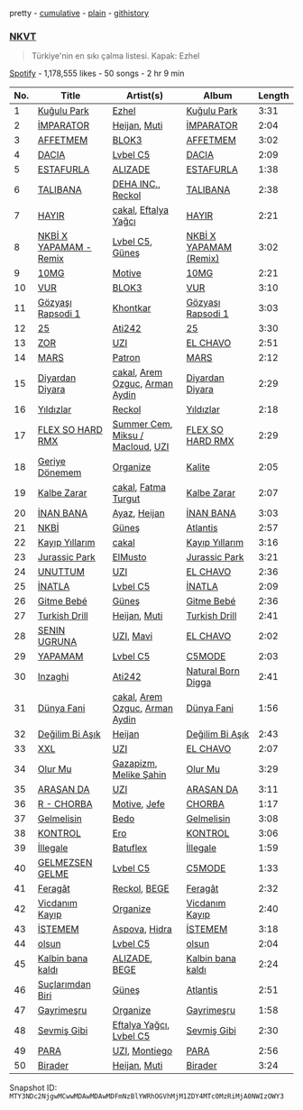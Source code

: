 pretty - [cumulative](/playlists/cumulative/37i9dQZF1DXdnOj1VEuhgb.md) - [plain](/playlists/plain/37i9dQZF1DXdnOj1VEuhgb) - [githistory](https://github.githistory.xyz/mackorone/spotify-playlist-archive/blob/main/playlists/plain/37i9dQZF1DXdnOj1VEuhgb)

### [NKVT](https://open.spotify.com/playlist/37i9dQZF1DXdnOj1VEuhgb)

> Türkiye'nin en sıkı çalma listesi\. Kapak: Ezhel

[Spotify](https://open.spotify.com/user/spotify) - 1,178,555 likes - 50 songs - 2 hr 9 min

| No. | Title | Artist(s) | Album | Length |
|---|---|---|---|---|
| 1 | [Kuğulu Park](https://open.spotify.com/track/4BeGu2WQNlpiREpmWGHD8U) | [Ezhel](https://open.spotify.com/artist/6LnJKrtFnTEGdbWQ2riWCL) | [Kuğulu Park](https://open.spotify.com/album/49AzrOfIeUI1fFQsqAiHPt) | 3:31 |
| 2 | [İMPARATOR](https://open.spotify.com/track/7lOGCEsmoHqai3PHS9kbTa) | [Heijan](https://open.spotify.com/artist/0KOSzgkMlkeowt1tgIg6ca), [Muti](https://open.spotify.com/artist/3NPQ2qMGXAR0g1COJxuZ8r) | [İMPARATOR](https://open.spotify.com/album/7fzrnc30uFdoKs3MYCExre) | 2:04 |
| 3 | [AFFETMEM](https://open.spotify.com/track/3WCrBnWabeuTk2wr6UwaYV) | [BLOK3](https://open.spotify.com/artist/1GMwSpFzrLd12jUX15bHB6) | [AFFETMEM](https://open.spotify.com/album/0vbSMu4srfpPlajCl3bWcg) | 3:02 |
| 4 | [DACIA](https://open.spotify.com/track/0okYvXKPqzZpj3iZrJH6JK) | [Lvbel C5](https://open.spotify.com/artist/0V2oXYR7DtrZAEFeILRW2r) | [DACIA](https://open.spotify.com/album/4nO3TIfUPnGSnryBvA9q1N) | 2:09 |
| 5 | [ESTAFURLA](https://open.spotify.com/track/67FQS0mvwg4j5LgdlTwJuc) | [ALIZADE](https://open.spotify.com/artist/1EPZusBDP8yewhsaKtwktz) | [ESTAFURLA](https://open.spotify.com/album/3iyn3IpyDYMy3myhSUWxXz) | 1:38 |
| 6 | [TALIBANA](https://open.spotify.com/track/7wANX4VfTwrZrL6inJrqCM) | [DEHA INC.](https://open.spotify.com/artist/2qW4eDZVrF6mlcuaTBEMjh), [Reckol](https://open.spotify.com/artist/5FqTuN42w2zGw4Pzd50yaS) | [TALIBANA](https://open.spotify.com/album/0R6zYJmsszJxtRkEfX1sWz) | 2:38 |
| 7 | [HAYIR](https://open.spotify.com/track/2V4rAqDOrVzthQXJ0PpoNW) | [cakal](https://open.spotify.com/artist/6CPZWzcKiOKkHn4L2XI4i2), [Eftalya Yağcı](https://open.spotify.com/artist/27JkefjyyNpoRTWGDIt6Tc) | [HAYIR](https://open.spotify.com/album/2hWeZlMbzNGdSAZo33Pahi) | 2:21 |
| 8 | [NKBİ X YAPAMAM \- Remix](https://open.spotify.com/track/4ist5GP5r7UDz9gdsiJmYd) | [Lvbel C5](https://open.spotify.com/artist/0V2oXYR7DtrZAEFeILRW2r), [Güneş](https://open.spotify.com/artist/0L3wrFI3QcbXAvFL7IaPQX) | [NKBİ X YAPAMAM \(Remix\)](https://open.spotify.com/album/0mb2uVTelCRlvgRgVrzAPZ) | 3:02 |
| 9 | [10MG](https://open.spotify.com/track/1MbZ6YY51arGV7mqeAb0y4) | [Motive](https://open.spotify.com/artist/6sBSLIunx1Je0Y2T77wpkP) | [10MG](https://open.spotify.com/album/09Tg4f9e4j80dkIcwJ5YI4) | 2:21 |
| 10 | [VUR](https://open.spotify.com/track/2Nt4eocAv9wi1vHshhSdpF) | [BLOK3](https://open.spotify.com/artist/1GMwSpFzrLd12jUX15bHB6) | [VUR](https://open.spotify.com/album/5EdPNG1RhELV1di2tYhklr) | 3:10 |
| 11 | [Gözyaşı Rapsodi 1](https://open.spotify.com/track/3bf4olLr7rKiudtlMya9us) | [Khontkar](https://open.spotify.com/artist/1iJrQKRh5aJnp6cG5lpITr) | [Gözyaşı Rapsodi 1](https://open.spotify.com/album/5OIipA5N24pUrk9iRbN8eN) | 3:03 |
| 12 | [25](https://open.spotify.com/track/4HuB9A0O1XwmwTVtTgODm8) | [Ati242](https://open.spotify.com/artist/6bGOmNBU1AOgttgOjh0ldf) | [25](https://open.spotify.com/album/72eWeMVkF8uTTtiKeTXdqn) | 3:30 |
| 13 | [ZOR](https://open.spotify.com/track/4wLpDd099QT7TmNpMkFIvT) | [UZI](https://open.spotify.com/artist/51DevdOxIJin6DB1FXJpD1) | [EL CHAVO](https://open.spotify.com/album/6nmFMrH9R3JpIgxtiJq3hY) | 2:51 |
| 14 | [MARS](https://open.spotify.com/track/5ribh1wRPknjD7Cg1RLH9P) | [Patron](https://open.spotify.com/artist/2r8iLFeSTuOiZualHmSXxS) | [MARS](https://open.spotify.com/album/4zdB94jhyyJoaG1iyylZvq) | 2:12 |
| 15 | [Diyardan Diyara](https://open.spotify.com/track/7Ebb2WheOGGauCH2wuQB55) | [cakal](https://open.spotify.com/artist/6CPZWzcKiOKkHn4L2XI4i2), [Arem Ozguc](https://open.spotify.com/artist/5JJc8is4VzgOz8ZanDj18J), [Arman Aydin](https://open.spotify.com/artist/4xklx5DAtVru5uf3vSXTgf) | [Diyardan Diyara](https://open.spotify.com/album/5fKySH2Y7Q2LYl0QrGtudP) | 2:29 |
| 16 | [Yıldızlar](https://open.spotify.com/track/6p4m4ls8CkXpeWDSyRPvTI) | [Reckol](https://open.spotify.com/artist/5FqTuN42w2zGw4Pzd50yaS) | [Yıldızlar](https://open.spotify.com/album/5G2FtfCdpwmGfZTdurkULN) | 2:18 |
| 17 | [FLEX SO HARD RMX](https://open.spotify.com/track/599TAkOSDn1CRTXziWACAX) | [Summer Cem](https://open.spotify.com/artist/3drqpTL4sQOckmAfF9i1wg), [Miksu / Macloud](https://open.spotify.com/artist/76dRoxKtDwYkgCQePok9cU), [UZI](https://open.spotify.com/artist/51DevdOxIJin6DB1FXJpD1) | [FLEX SO HARD RMX](https://open.spotify.com/album/5YSHrpWibzTM64AjdG6dXr) | 2:29 |
| 18 | [Geriye Dönemem](https://open.spotify.com/track/33rOlLnsXLBumU1hnNi65f) | [Organize](https://open.spotify.com/artist/5W2dGRPmYetOpUIpErUtD3) | [Kalite](https://open.spotify.com/album/3OYu2np3Hm0zpkcNBFV0V9) | 2:05 |
| 19 | [Kalbe Zarar](https://open.spotify.com/track/5R5k2rMxjpaBoNyh0wAh4i) | [cakal](https://open.spotify.com/artist/6CPZWzcKiOKkHn4L2XI4i2), [Fatma Turgut](https://open.spotify.com/artist/1dsKaRPU3HFSdlNyMmH5QI) | [Kalbe Zarar](https://open.spotify.com/album/1JuRmAeLvCfdQSilolTdhy) | 2:07 |
| 20 | [İNAN BANA](https://open.spotify.com/track/4cjnDLZtFqhXry4Srvtk6O) | [Ayaz](https://open.spotify.com/artist/4BNyQQUayFkUOdf2sw9cLY), [Heijan](https://open.spotify.com/artist/0KOSzgkMlkeowt1tgIg6ca) | [İNAN BANA](https://open.spotify.com/album/4EafW8VnE8XtGOSnxD5PXX) | 3:03 |
| 21 | [NKBİ](https://open.spotify.com/track/7lkqbdBKrsyNNq3xi0LeaY) | [Güneş](https://open.spotify.com/artist/0L3wrFI3QcbXAvFL7IaPQX) | [Atlantis](https://open.spotify.com/album/1cMvvPcywFlOGLlAzSbYDz) | 2:57 |
| 22 | [Kayıp Yıllarım](https://open.spotify.com/track/1Sfh7w7AYCUWw7Y3tET2MV) | [cakal](https://open.spotify.com/artist/6CPZWzcKiOKkHn4L2XI4i2) | [Kayıp Yıllarım](https://open.spotify.com/album/61l1uwaODkP7TMtMuD1x29) | 3:16 |
| 23 | [Jurassic Park](https://open.spotify.com/track/3xWQkZCyuRyo8s1QGUon0b) | [ElMusto](https://open.spotify.com/artist/1Tjaa3WWIVU00kfZ8Dvpcl) | [Jurassic Park](https://open.spotify.com/album/49wygB8XrpyS7fG8XdGkZ6) | 3:21 |
| 24 | [UNUTTUM](https://open.spotify.com/track/7dFVvPxqk4O32ra3VjfUwU) | [UZI](https://open.spotify.com/artist/51DevdOxIJin6DB1FXJpD1) | [EL CHAVO](https://open.spotify.com/album/6nmFMrH9R3JpIgxtiJq3hY) | 2:36 |
| 25 | [İNATLA](https://open.spotify.com/track/5d1eOk5l7IRRLcvupApHi1) | [Lvbel C5](https://open.spotify.com/artist/0V2oXYR7DtrZAEFeILRW2r) | [İNATLA](https://open.spotify.com/album/0pcQvIDHmRlWxi7JUg2vxr) | 2:09 |
| 26 | [Gitme Bebé](https://open.spotify.com/track/6hCQeXoFDXvYZ0pu2MDM0h) | [Güneş](https://open.spotify.com/artist/0L3wrFI3QcbXAvFL7IaPQX) | [Gitme Bebé](https://open.spotify.com/album/7pqk9NL58kPzkX1tayqO4G) | 2:36 |
| 27 | [Turkish Drill](https://open.spotify.com/track/0fbeXFhCD6uaKOt87QtLr4) | [Heijan](https://open.spotify.com/artist/0KOSzgkMlkeowt1tgIg6ca), [Muti](https://open.spotify.com/artist/3NPQ2qMGXAR0g1COJxuZ8r) | [Turkish Drill](https://open.spotify.com/album/3SE9rSqyJLOydiI9RtE9St) | 2:41 |
| 28 | [SENIN UGRUNA](https://open.spotify.com/track/5flH7FY4ledAQboO5a0XQ5) | [UZI](https://open.spotify.com/artist/51DevdOxIJin6DB1FXJpD1), [Mavi](https://open.spotify.com/artist/3BVPc9s4JXzM6O1InlLxED) | [EL CHAVO](https://open.spotify.com/album/6nmFMrH9R3JpIgxtiJq3hY) | 2:02 |
| 29 | [YAPAMAM](https://open.spotify.com/track/6sghbExwQySHgaMjuYNa0X) | [Lvbel C5](https://open.spotify.com/artist/0V2oXYR7DtrZAEFeILRW2r) | [C5MODE](https://open.spotify.com/album/7wl0FR75O4TFKi6QaM4gFu) | 2:03 |
| 30 | [Inzaghi](https://open.spotify.com/track/36S6sHnPZ0VBjD4uLbNXM7) | [Ati242](https://open.spotify.com/artist/6bGOmNBU1AOgttgOjh0ldf) | [Natural Born Digga](https://open.spotify.com/album/1wDi3vPan2n6k6F4Y5JBn9) | 2:41 |
| 31 | [Dünya Fani](https://open.spotify.com/track/0zryFWOTwY1BDcED6t27Sl) | [cakal](https://open.spotify.com/artist/6CPZWzcKiOKkHn4L2XI4i2), [Arem Ozguc](https://open.spotify.com/artist/5JJc8is4VzgOz8ZanDj18J), [Arman Aydin](https://open.spotify.com/artist/4xklx5DAtVru5uf3vSXTgf) | [Dünya Fani](https://open.spotify.com/album/64V9p8p4BqCA08eZRolk9l) | 1:56 |
| 32 | [Değilim Bi Aşık](https://open.spotify.com/track/0zjiGvCYPHDT7OT4HIv5kp) | [Heijan](https://open.spotify.com/artist/0KOSzgkMlkeowt1tgIg6ca) | [Değilim Bi Aşık](https://open.spotify.com/album/7eCHPDgtLhtJPxt8Ghk3lX) | 2:43 |
| 33 | [XXL](https://open.spotify.com/track/3CbxLHTkPClIGBzRDf3JGK) | [UZI](https://open.spotify.com/artist/51DevdOxIJin6DB1FXJpD1) | [EL CHAVO](https://open.spotify.com/album/6nmFMrH9R3JpIgxtiJq3hY) | 2:07 |
| 34 | [Olur Mu](https://open.spotify.com/track/45dj2Fx0LiZgSuXGnyLDRG) | [Gazapizm](https://open.spotify.com/artist/2boacFGRX1WIo7NFS8B0F2), [Melike Şahin](https://open.spotify.com/artist/16GyR4WfCnIT2XST4ZLl2B) | [Olur Mu](https://open.spotify.com/album/5cRthf9NEB9hzVdlZ0mtvm) | 3:29 |
| 35 | [ARASAN DA](https://open.spotify.com/track/72jYQj3RgTR1DFLfibD71B) | [UZI](https://open.spotify.com/artist/51DevdOxIJin6DB1FXJpD1) | [ARASAN DA](https://open.spotify.com/album/604LjoILfRCmhYuLCFvel7) | 3:11 |
| 36 | [R \- CHORBA](https://open.spotify.com/track/79YI30eKDKmcHwDQvN9ryS) | [Motive](https://open.spotify.com/artist/6sBSLIunx1Je0Y2T77wpkP), [Jefe](https://open.spotify.com/artist/1qKIiOyjWNYf1xshikhwQE) | [CHORBA](https://open.spotify.com/album/7vRm8wcFeUnw3V46fGc7wg) | 1:17 |
| 37 | [Gelmelisin](https://open.spotify.com/track/5E8dUYbcE3sAfwKcVOyp0h) | [Bedo](https://open.spotify.com/artist/7xD3PtnXEsJeqsPtJ3N3si) | [Gelmelisin](https://open.spotify.com/album/27PlkPSPZMyWRCs4hdt0Qc) | 3:08 |
| 38 | [KONTROL](https://open.spotify.com/track/6aWMgtj4rlhKjMqxYzxexi) | [Ero](https://open.spotify.com/artist/1MeqFJRoXLAjOdqXlJaPwQ) | [KONTROL](https://open.spotify.com/album/7j5qktQGYK2f6cAQNsqB7e) | 3:06 |
| 39 | [İllegale](https://open.spotify.com/track/0YypAwSTM49KfC5bgHKgZ6) | [Batuflex](https://open.spotify.com/artist/15AZJFNrXtIN4Nk8BIOnS2) | [İllegale](https://open.spotify.com/album/3vg10Plw06OxHNh30mpvmx) | 1:59 |
| 40 | [GELMEZSEN GELME](https://open.spotify.com/track/4qcngMZ8yF98sAnFKlvXPN) | [Lvbel C5](https://open.spotify.com/artist/0V2oXYR7DtrZAEFeILRW2r) | [C5MODE](https://open.spotify.com/album/7wl0FR75O4TFKi6QaM4gFu) | 1:33 |
| 41 | [Feragât](https://open.spotify.com/track/72EjrX3xp4Ea2nhQRY6LMI) | [Reckol](https://open.spotify.com/artist/5FqTuN42w2zGw4Pzd50yaS), [BEGE](https://open.spotify.com/artist/6q1sTU51oryTTcWTPTd0VC) | [Feragât](https://open.spotify.com/album/57ctZof0xcxNyNPKyvER2Q) | 2:32 |
| 42 | [Vicdanım Kayıp](https://open.spotify.com/track/0957zCB7svwHxXufWRs6so) | [Organize](https://open.spotify.com/artist/5W2dGRPmYetOpUIpErUtD3) | [Vicdanım Kayıp](https://open.spotify.com/album/2z45zKQlrUE2tmlYEa1IaH) | 2:40 |
| 43 | [İSTEMEM](https://open.spotify.com/track/4FOVdn9oZhxH6AOEhL78BR) | [Aspova](https://open.spotify.com/artist/2sjnyyL9NXijL3Fr2eLikf), [Hidra](https://open.spotify.com/artist/3yzGegJHrOW1CndMVFoo3m) | [İSTEMEM](https://open.spotify.com/album/3CUU4TFr7UowburX1Au22f) | 3:18 |
| 44 | [olsun](https://open.spotify.com/track/1QtI9v2S1Bm4iwo3w4401A) | [Lvbel C5](https://open.spotify.com/artist/0V2oXYR7DtrZAEFeILRW2r) | [olsun](https://open.spotify.com/album/2PdUDMWWFF966ZEykNa4Ej) | 2:04 |
| 45 | [Kalbin bana kaldı](https://open.spotify.com/track/55Tf67DiltMLjOY6A25s3J) | [ALIZADE](https://open.spotify.com/artist/1EPZusBDP8yewhsaKtwktz), [BEGE](https://open.spotify.com/artist/6q1sTU51oryTTcWTPTd0VC) | [Kalbin bana kaldı](https://open.spotify.com/album/16Zm67RcCCbtUDd1RrD8qW) | 2:24 |
| 46 | [Suçlarımdan Biri](https://open.spotify.com/track/65tIJClJx8fHo6YW4wVDhi) | [Güneş](https://open.spotify.com/artist/0L3wrFI3QcbXAvFL7IaPQX) | [Atlantis](https://open.spotify.com/album/1cMvvPcywFlOGLlAzSbYDz) | 2:51 |
| 47 | [Gayrimeşru](https://open.spotify.com/track/0CqQx2dcNFmtYM4oTSECSt) | [Organize](https://open.spotify.com/artist/5W2dGRPmYetOpUIpErUtD3) | [Gayrimeşru](https://open.spotify.com/album/4HAjpThNI0MV2jQwcT56nX) | 1:58 |
| 48 | [Sevmiş Gibi](https://open.spotify.com/track/4NeOAItkkLHPOw35eDdGQo) | [Eftalya Yağcı](https://open.spotify.com/artist/27JkefjyyNpoRTWGDIt6Tc), [Lvbel C5](https://open.spotify.com/artist/0V2oXYR7DtrZAEFeILRW2r) | [Sevmiş Gibi](https://open.spotify.com/album/4NCr871WaDS8dLFk6wBMA8) | 2:30 |
| 49 | [PARA](https://open.spotify.com/track/47zsnWIPoPSjJhZoKp5h21) | [UZI](https://open.spotify.com/artist/51DevdOxIJin6DB1FXJpD1), [Montiego](https://open.spotify.com/artist/1pMFoni6A1enu9OBmaanG2) | [PARA](https://open.spotify.com/album/01HicloONqEUMNfzzQkMP8) | 2:56 |
| 50 | [Birader](https://open.spotify.com/track/55YPDeJRgBjW8Em2AWBiXk) | [Heijan](https://open.spotify.com/artist/0KOSzgkMlkeowt1tgIg6ca), [Muti](https://open.spotify.com/artist/3NPQ2qMGXAR0g1COJxuZ8r) | [Birader](https://open.spotify.com/album/22M9cLH01VgxTweURPcVDi) | 3:24 |

Snapshot ID: `MTY3NDc2NjgwMCwwMDAwMDAwMDFmNzBlYWRhOGVhMjM1ZDY4MTc0MzRiMjA0NWIzOWY3`
